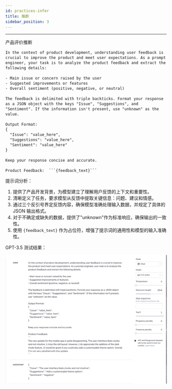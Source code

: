 ```yaml
---
id: practices-infer
title: 推断
sidebar_position: 3
---
```


----

产品评价推断

```
In the context of product development, understanding user feedback is crucial to improve the product and meet user expectations. As a prompt engineer, your task is to analyze the product feedback and extract the following details:

- Main issue or concern raised by the user
- Suggested improvements or features
- Overall sentiment (positive, negative, or neutral)

The feedback is delimited with triple backticks. Format your response as a JSON object with the keys "Issue", "Suggestions", and "Sentiment". If the information isn't present, use "unknown" as the value.

Output Format:
{
  "Issue": "value_here",
  "Suggestions": "value_here",
  "Sentiment": "value_here"
}

Keep your response concise and accurate.

Product Feedback:  ```{feedback_text}```
```



提示词分析：

1. 提供了产品开发背景，为模型建立了理解用户反馈的上下文和重要性。
2. 清晰定义了任务，要求模型从反馈中提取关键信息：问题、建议和情感。
3. 通过三个反引号界定反馈内容，确保模型准确处理输入数据，并规定了具体的 JSON 输出格式。
4. 对于不确定或缺失的数据，提供了"unknown"作为标准响应，确保输出的一致性。
5. 使用 `{feedback_text}` 作为占位符，增强了提示词的通用性和模型的输入准确性。



GPT-3.5 测试结果：

![image-20230818183158850](../../../../../docs/assets/image-20230818183158850.png)